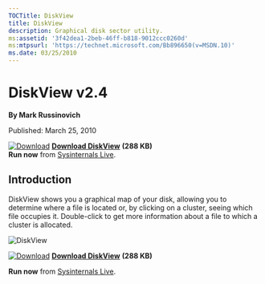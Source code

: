 ```yaml
--- 
TOCTitle: DiskView
title: DiskView
description: Graphical disk sector utility.
ms:assetid: '3f42dea1-2beb-46ff-b818-9012ccc0260d'
ms:mtpsurl: 'https://technet.microsoft.com/Bb896650(v=MSDN.10)'
ms.date: 03/25/2010
---
```


DiskView v2.4
=============

**By Mark Russinovich**

Published: March 25, 2010

[![Download](/media/landing/sysinternals/download_sm.png)](https://download.sysinternals.com/files/DiskView.zip) [**Download DiskView**](https://download.sysinternals.com/files/DiskView.zip) **(288 KB)**  
**Run now** from [Sysinternals Live](https://live.sysinternals.com/DiskView.exe).


## Introduction

DiskView shows you a graphical map of your disk, allowing you to
determine where a file is located or, by clicking on a cluster, seeing
which file occupies it. Double-click to get more information about a
file to which a cluster is allocated.

![DiskView](/media/landing/sysinternals/diskview.gif)

[![Download](/media/landing/sysinternals/download_sm.png)](https://download.sysinternals.com/files/DiskView.zip) [**Download DiskView**](https://download.sysinternals.com/files/DiskView.zip) **(288 KB)**

**Run now** from [Sysinternals Live](https://live.sysinternals.com/DiskView.exe).
